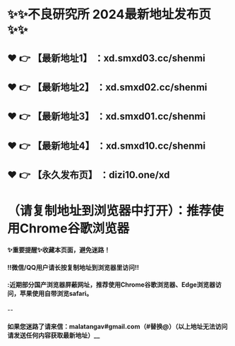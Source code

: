# :sparkles::sparkles:不良研究所 2024最新地址发布页:sparkles::sparkles:

 :heart: :point_right: 【最新地址1】 ：xd.smxd03.cc/shenmi
 ------
 :heart: :point_right: 【最新地址2】 ：xd.smxd02.cc/shenmi
 ------
 :heart: :point_right: 【最新地址3】 ：xd.smxd01.cc/shenmi
 ------
 :heart: :point_right: 【最新地址4】 ：xd.smxd10.cc/shenmi
 ------
  :heart: :point_right: 【永久发布页】 ：dizi10.one/xd
 ------


# （请复制地址到浏览器中打开）：推荐使用Chrome谷歌浏览器
#### :sparkles:重要提醒:sparkles:收藏本页面，避免迷路！
#### ‼️微信/QQ用户请长按复制地址到浏览器里访问‼
#### :近期部分国产浏览器屏蔽网址，推荐使用Chrome谷歌浏览器、Edge浏览器访问，苹果使用自带浏览safari。
--
#### 如果您迷路了请来信：malatangav#gmail.com（#替换@）（以上地址无法访问请发送任何内容获取最新地址）__
